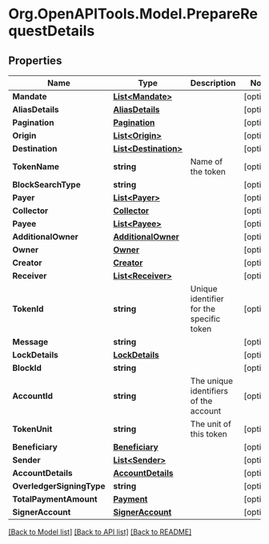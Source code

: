 
# Org.OpenAPITools.Model.PrepareRequestDetails

## Properties

Name | Type | Description | Notes
------------ | ------------- | ------------- | -------------
**Mandate** | [**List&lt;Mandate&gt;**](Mandate.md) |  | [optional] 
**AliasDetails** | [**AliasDetails**](AliasDetails.md) |  | [optional] 
**Pagination** | [**Pagination**](Pagination.md) |  | [optional] 
**Origin** | [**List&lt;Origin&gt;**](Origin.md) |  | [optional] 
**Destination** | [**List&lt;Destination&gt;**](Destination.md) |  | [optional] 
**TokenName** | **string** | Name of the token | [optional] 
**BlockSearchType** | **string** |  | [optional] 
**Payer** | [**List&lt;Payer&gt;**](Payer.md) |  | [optional] 
**Collector** | [**Collector**](Collector.md) |  | [optional] 
**Payee** | [**List&lt;Payee&gt;**](Payee.md) |  | [optional] 
**AdditionalOwner** | [**AdditionalOwner**](AdditionalOwner.md) |  | [optional] 
**Owner** | [**Owner**](Owner.md) |  | [optional] 
**Creator** | [**Creator**](Creator.md) |  | [optional] 
**Receiver** | [**List&lt;Receiver&gt;**](Receiver.md) |  | [optional] 
**TokenId** | **string** | Unique identifier for the specific token | [optional] 
**Message** | **string** |  | [optional] 
**LockDetails** | [**LockDetails**](LockDetails.md) |  | [optional] 
**BlockId** | **string** |  | [optional] 
**AccountId** | **string** | The unique identifiers of the account | [optional] 
**TokenUnit** | **string** | The unit of this token | [optional] 
**Beneficiary** | [**Beneficiary**](Beneficiary.md) |  | [optional] 
**Sender** | [**List&lt;Sender&gt;**](Sender.md) |  | [optional] 
**AccountDetails** | [**AccountDetails**](AccountDetails.md) |  | [optional] 
**OverledgerSigningType** | **string** |  | [optional] 
**TotalPaymentAmount** | [**Payment**](Payment.md) |  | [optional] 
**SignerAccount** | [**SignerAccount**](SignerAccount.md) |  | [optional] 

[[Back to Model list]](../README.md#documentation-for-models)
[[Back to API list]](../README.md#documentation-for-api-endpoints)
[[Back to README]](../README.md)

